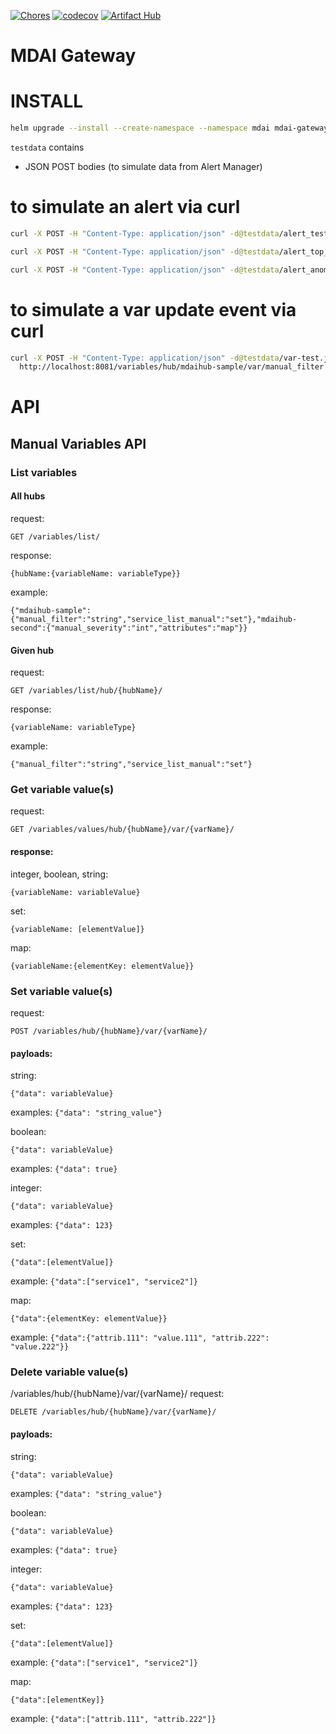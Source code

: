 [![Chores](https://github.com/DecisiveAI/mdai-gateway/actions/workflows/chores.yml/badge.svg)](https://github.com/DecisiveAI/mdai-gateway/actions/workflows/chores.yml)
[![codecov](https://codecov.io/gh/DecisiveAI/mdai-gateway/graph/badge.svg?token=UPHRBSXOON)](https://codecov.io/gh/DecisiveAI/mdai-gateway)
[![Artifact Hub](https://img.shields.io/endpoint?url=https://artifacthub.io/badge/repository/mdai-gateway)](https://artifacthub.io/packages/search?repo=mdai-gateway)

# MDAI Gateway

# INSTALL
```sh
helm upgrade --install --create-namespace --namespace mdai mdai-gateway ./deployment
```

`testdata` contains
* JSON POST bodies (to simulate data from Alert Manager)

# to simulate an alert via curl
```sh
curl -X POST -H "Content-Type: application/json" -d@testdata/alert_test.json http://localhost:8081/alerts/alertmanager
```
```sh
curl -X POST -H "Content-Type: application/json" -d@testdata/alert_top_talkers.json http://localhost:8081/alerts/alertmanager
```
```sh
curl -X POST -H "Content-Type: application/json" -d@testdata/alert_anomalous_error_rate.json http://localhost:8081/alerts/alertmanager
```

# to simulate a var update event via curl
```sh
curl -X POST -H "Content-Type: application/json" -d@testdata/var-test.json \
  http://localhost:8081/variables/hub/mdaihub-sample/var/manual_filter
```

# API
## Manual Variables API

### List variables
#### All hubs
request:
```
GET /variables/list/
```
response:
```
{hubName:{variableName: variableType}}
```
example:
```
{"mdaihub-sample":{"manual_filter":"string","service_list_manual":"set"},"mdaihub-second":{"manual_severity":"int","attributes":"map"}}
```


#### Given hub
request:
```
GET /variables/list/hub/{hubName}/
```
response:
```
{variableName: variableType}
```
example:
```
{"manual_filter":"string","service_list_manual":"set"}
```

### Get variable value(s)
request:
```
GET /variables/values/hub/{hubName}/var/{varName}/
```
#### response:

integer, boolean, string:
```
{variableName: variableValue}
```
set:
```
{variableName: [elementValue]}
```
map:
```
{variableName:{elementKey: elementValue}}
```


### Set variable value(s)
request:
```
POST /variables/hub/{hubName}/var/{varName}/
```
#### payloads:
string:
```
{"data": variableValue}
```
examples: ```{"data": "string_value"}```


boolean:
```
{"data": variableValue}
```
examples: ```{"data": true}```


integer:
```
{"data": variableValue}
```
examples: ```{"data": 123}```


set:
```
{"data":[elementValue]}
```
example: ```{"data":["service1", "service2"]}```


map:
```
{"data":{elementKey: elementValue}}
```
example: ```{"data":{"attrib.111": "value.111", "attrib.222": "value.222"}}```



### Delete variable value(s)
/variables/hub/{hubName}/var/{varName}/
request:
```
DELETE /variables/hub/{hubName}/var/{varName}/
```
#### payloads:
string:
```
{"data": variableValue}
```
examples: ```{"data": "string_value"}```


boolean:
```
{"data": variableValue}
```
examples: ```{"data": true}```


integer:
```
{"data": variableValue}
```
examples: ```{"data": 123}```


set:
```
{"data":[elementValue]}
```
example: ```{"data":["service1", "service2"]}```


map:
```
{"data":[elementKey]}
```
example: ```{"data":["attrib.111", "attrib.222"]}```
